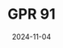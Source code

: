 ---
title: GPR 91
date: 2024-11-04

weapon: 
-
    primary: Max Level
    item: Level 46
-
    primary: Military Camo's
    item: 2000 Critical Kills 
-
    primary: Special Camo 1
    item: 300 kills with Cryo Freeze equipped
-
    primary: Special Camo 2
    item: kill 100 enemies affected by your Tactical Eqiupment 
-
    primary: Gold Camo
    item: 10 kills rapidly 15 times

tags: weaponBuild
---